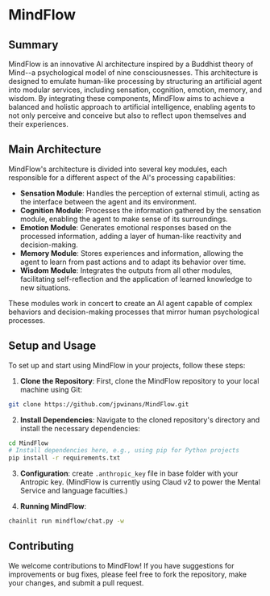 # MindFlow

## Summary

MindFlow is an innovative AI architecture inspired by a Buddhist theory of Mind--a psychological model of nine consciousnesses. This architecture is designed to emulate human-like processing by structuring an artificial agent into modular services, including sensation, cognition, emotion, memory, and wisdom. By integrating these components, MindFlow aims to achieve a balanced and holistic approach to artificial intelligence, enabling agents to not only perceive and conceive but also to reflect upon themselves and their experiences.

## Main Architecture

MindFlow's architecture is divided into several key modules, each responsible for a different aspect of the AI's processing capabilities:

- **Sensation Module**: Handles the perception of external stimuli, acting as the interface between the agent and its environment.
- **Cognition Module**: Processes the information gathered by the sensation module, enabling the agent to make sense of its surroundings.
- **Emotion Module**: Generates emotional responses based on the processed information, adding a layer of human-like reactivity and decision-making.
- **Memory Module**: Stores experiences and information, allowing the agent to learn from past actions and to adapt its behavior over time.
- **Wisdom Module**: Integrates the outputs from all other modules, facilitating self-reflection and the application of learned knowledge to new situations.

These modules work in concert to create an AI agent capable of complex behaviors and decision-making processes that mirror human psychological processes.

## Setup and Usage

To set up and start using MindFlow in your projects, follow these steps:

1. **Clone the Repository**: First, clone the MindFlow repository to your local machine using Git:

```bash
git clone https://github.com/jpwinans/MindFlow.git
```

2. **Install Dependencies**: Navigate to the cloned repository's directory and install the necessary dependencies:

```bash
cd MindFlow
# Install dependencies here, e.g., using pip for Python projects
pip install -r requirements.txt
```

3. **Configuration**: create `.anthropic_key` file in base folder with your Antropic key. (MindFlow is currently using Claud v2 to power the Mental Service and language faculties.)

4. **Running MindFlow**: 

```bash
chainlit run mindflow/chat.py -w
```

## Contributing

We welcome contributions to MindFlow! If you have suggestions for improvements or bug fixes, please feel free to fork the repository, make your changes, and submit a pull request.
